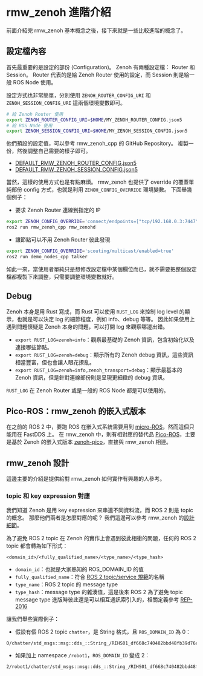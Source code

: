 # rmw_zenoh 進階介紹

前面介紹完 rmw_zenoh 基本概念之後，接下來就是一些比較進階的概念了。

## 設定檔內容

首先最重要的是設定的部份 (Configuration)。
Zenoh 有兩種設定檔： Router 和 Session。
Router 代表的是給 Zenoh Router 使用的設定，而 Session 則是給一般 ROS Node 使用。

設定方式也非常簡單，分別使用 `ZENOH_ROUTER_CONFIG_URI` 和 `ZENOH_SESSION_CONFIG_URI` 這兩個環境變數即可。

```bash
# 給 Zenoh Router 使用
export ZENOH_ROUTER_CONFIG_URI=$HOME/MY_ZENOH_ROUTER_CONFIG.json5
# 給 ROS Node 使用
export ZENOH_SESSION_CONFIG_URI=$HOME/MY_ZENOH_SESSION_CONFIG.json5
```

他們預設的設定值，可以參考 rmw_zenoh_cpp 的 GitHub Repository。
複製一份，然後調整自己需要的樣子即可。

* [DEFAULT_RMW_ZENOH_ROUTER_CONFIG.json5](https://github.com/ros2/rmw_zenoh/blob/rolling/rmw_zenoh_cpp/config/DEFAULT_RMW_ZENOH_ROUTER_CONFIG.json5)
* [DEFAULT_RMW_ZENOH_SESSION_CONFIG.json5](https://github.com/ros2/rmw_zenoh/blob/rolling/rmw_zenoh_cpp/config/DEFAULT_RMW_ZENOH_SESSION_CONFIG.json5)

當然，這樣的使用方式也是有點麻煩。
rmw_zenoh 也提供了 override 的覆蓋單純部份 config 方式，也就是利用 `ZENOH_CONFIG_OVERRIDE` 環境變數。
下面舉幾個例子：

* 要求 Zenoh Router 連線到指定的 IP

```bash
export ZENOH_CONFIG_OVERRIDE='connect/endpoints=["tcp/192.168.0.3:7447", "tcp/192.168.0.4:7447"]'
ros2 run rmw_zenoh_cpp rmw_zenohd
```

* 讓節點可以不用 Zenoh Router 彼此發現

```bash
export ZENOH_CONFIG_OVERRIDE='scouting/multicast/enabled=true'
ros2 run demo_nodes_cpp talker
```

如此一來，當使用者單純只是想修改設定檔中某個欄位而已，就不需要把整個設定檔都複製下來調整，只需要調整環境變數就好。

## Debug

Zenoh 本身是用 Rust 寫成，而 Rust 可以使用 `RUST_LOG` 來控制 log level 的顯示，也就是可以決定 log 的細節程度，例如 info、debug 等等。
因此如果使用上遇到問題懷疑是 Zenoh 本身的問題，可以打開 log 來觀察哪邊出錯。

* `export RUST_LOG=zenoh=info`：觀察最基礎的 Zenoh 資訊，包含初始化以及連接哪些節點。
* `export RUST_LOG=zenoh=debug`：顯示所有的 Zenoh debug 資訊，這些資訊相當豐富，但也會讓人眼花撩亂。
* `export RUST_LOG=zenoh=info,zenoh_transport=debug`：顯示最基本的 Zenoh 資訊，但是針對連線部份則是呈現更細緻的 debug 資訊。

`RUST_LOG` 在 Zenoh Router 或是一般的 ROS Node 都是可以使用的。

## Pico-ROS：rmw_zenoh 的嵌入式版本

在之前的 ROS 2 中，要跑 ROS 在嵌入式系統需要用到 [micro-ROS](https://micro.ros.org/)，然而這個只能用在 FastDDS 上。
在 rmw_zenoh 中，則有相對應的替代品 [Pico-ROS](https://github.com/Pico-ROS/Pico-ROS-software)，主要是基於 Zenoh 的嵌入式版本 [zenoh-pico](https://github.com/eclipse-zenoh/zenoh-pico)，直接與 rmw_zenoh 相連。

## rmw_zenoh 設計

這邊主要的介紹是提供給對 rmw_zenoh 如何實作有興趣的人參考。

### topic 和 key expression 對應

我們知道 Zenoh 是用 key expression 來串連不同資料流，而 ROS 2 則是 topic 的概念。
那麼他們兩者是怎麼對應的呢？
我們這邊可以參考 rmw_zenoh 的[設計細節](https://github.com/ros2/rmw_zenoh/blob/rolling/docs/design.md#topic-and-service-name-mapping-to-zenoh-key-expressions)。

為了避免 ROS 2 topic 在 Zenoh 的實作上會遇到彼此相衝的問題，任何的 ROS 2 topic 都會轉為如下形式：

`<domain_id>/<fully_qualified_name>/<type_name>/<type_hash>`

* `domain_id`：也就是大家熟知的 ROS_DOMAIN_ID 的值
* `fully_qualified_name`：符合 [ROS 2 topic/service 規範](https://design.ros2.org/articles/topic_and_service_names.html#fully-qualified-names)的名稱
* `type_name`：ROS 2 topic 的 message type
* `type_hash`：message type 的雜湊值，這是後來 ROS 2 為了避免 topic message type 進版時彼此還是可以相互通訊索引入的，相關定義參考 [REP-2016](https://github.com/ros-infrastructure/rep/pull/381/files)

讓我們舉些實際例子：

* 假設有個 ROS 2 topic `chatter`，是 String 格式，且 `ROS_DOMAIN_ID` 為 0：

```raw
0/chatter/std_msgs::msg::dds_::String_/RIHS01_df668c740482bbd48fb39d76a70dfd4bd59db1288021743503259e948f6b1a18
```

* 如果加上 namespace `/robot1`，`ROS_DOMAIN_ID` 變成 2：

```raw
2/robot1/chatter/std_msgs::msg::dds_::String_/RIHS01_df668c740482bbd48fb39d76a70dfd4bd59db1288021743503259e948f6b1a18
```
